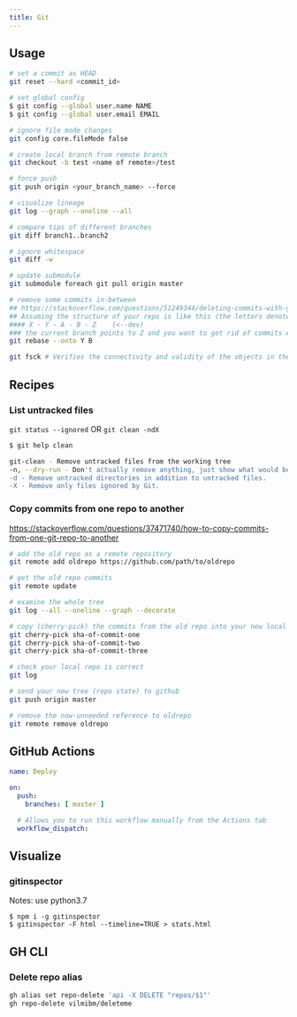 ```yaml
---
title: Git
---
```


## Usage
```bash
# set a commit as HEAD
git reset --hard <commit_id>

# set global config
$ git config --global user.name NAME
$ git config --global user.email EMAIL

# ignore file mode changes
git config core.fileMode false

# create local branch from remote branch
git checkout -b test <name of remote>/test

# force push
git push origin <your_branch_name> --force

# visualize lineage
git log --graph --oneline --all

# compare tips of different branches
git diff branch1..branch2

# ignore whitespace
git diff -w

# update submodule
git submodule foreach git pull origin master

# remove some commits in-between
## https://stackoverflow.com/questions/51249344/deleting-commits-with-git-rebase
## Assuming the structure of your repo is like this (the letters denote commits)
#### X - Y - A - B - Z    (<--dev)
### the current branch points to Z and you want to get rid of commits A and B (and make Z a child of Y), the Git command you are looking for is:
git rebase --onto Y B

git fsck # Verifies the connectivity and validity of the objects in the database
```

## Recipes
### List untracked files
`git status --ignored` OR `git clean -ndX`

```bash
$ git help clean

git-clean - Remove untracked files from the working tree
-n, --dry-run - Don't actually remove anything, just show what would be done.
-d - Remove untracked directories in addition to untracked files.
-X - Remove only files ignored by Git.
```

### Copy commits from one repo to another
https://stackoverflow.com/questions/37471740/how-to-copy-commits-from-one-git-repo-to-another

```bash
# add the old repo as a remote repository
git remote add oldrepo https://github.com/path/to/oldrepo

# get the old repo commits
git remote update

# examine the whole tree
git log --all --oneline --graph --decorate

# copy (cherry-pick) the commits from the old repo into your new local one
git cherry-pick sha-of-commit-one
git cherry-pick sha-of-commit-two
git cherry-pick sha-of-commit-three

# check your local repo is correct
git log

# send your new tree (repo state) to github
git push origin master

# remove the now-unneeded reference to oldrepo
git remote remove oldrepo
```

## GitHub Actions
```yaml
name: Deploy

on:
  push:
    branches: [ master ]

  # Allows you to run this workflow manually from the Actions tab
  workflow_dispatch:
```

## Visualize
### gitinspector
Notes: use python3.7

```
$ npm i -g gitinspector
$ gitinspector -F html --timeline=TRUE > stats.html
```

## GH CLI
### Delete repo alias
```bash
gh alias set repo-delete 'api -X DELETE "repos/$1"'
gh repo-delete vilmibm/deleteme
```
